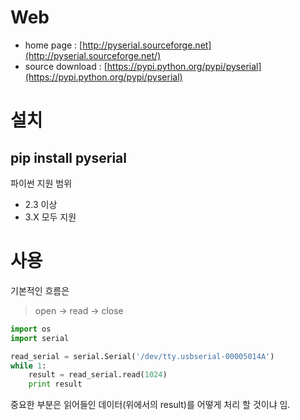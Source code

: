 # Web
* home page : [http://pyserial.sourceforge.net](http://pyserial.sourceforge.net/)
* source download : [https://pypi.python.org/pypi/pyserial](https://pypi.python.org/pypi/pyserial)

# 설치
pip install pyserial
-----
파이썬 지원 범위
* 2.3 이상
* 3.X 모두 지원

# 사용
기본적인 흐름은
> open -> read -> close

```python
import os
import serial

read_serial = serial.Serial('/dev/tty.usbserial-00005014A')
while 1:
    result = read_serial.read(1024)
    print result
```

중요한 부분은 읽어들인 데이터(위에서의 result)를 어떻게 처리 할 것이냐 임.
